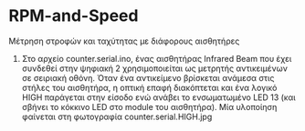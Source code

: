 # RPM-and-Speed
Μέτρηση στροφών και ταχύτητας με διάφορους αισθητήρες
1. Στο αρχείο counter.serial.ino, ένας αισθητήρας Infrared Beam που έχει συνδεθεί στην ψηφιακή 2 χρησιμοποιείται ως μετρητής αντικειμένων σε σειριακή οθόνη. Όταν ένα αντικείμενο βρίσκεται ανάμεσα στις στήλες του αισθητήρα, η οπτική επαφή διακόπτεται και ένα λογικό HIGH παράγεται στην είσοδο ενώ ανάβει το ενσωματωμένο LED 13 (και σβήνει το κόκκινο LED στο module του αισθητήρα). Μία υλοποίηση φαίνεται στη φωτογραφία counter.serial.HIGH.jpg
